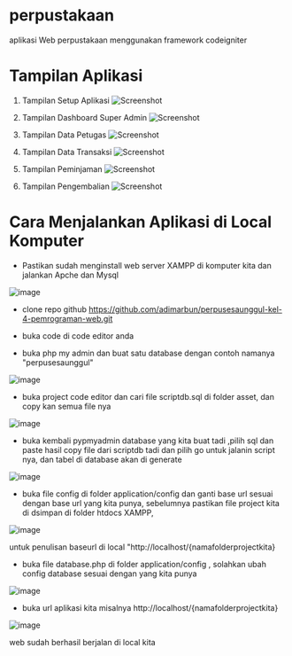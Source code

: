# perpustakaan
aplikasi Web perpustakaan menggunakan framework codeigniter


# Tampilan Aplikasi

1. Tampilan Setup Aplikasi
![Screenshot](screenshot/setup.png)

2. Tampilan Dashboard Super Admin
![Screenshot](screenshot/dashboard.png)

3. Tampilan Data Petugas
![Screenshot](screenshot/petugas.png)

4. Tampilan Data Transaksi
![Screenshot](screenshot/transaksi.png)

5. Tampilan Peminjaman
![Screenshot](screenshot/peminjaman.png)

6. Tampilan Pengembalian
![Screenshot](screenshot/pengembalian.png)

# Cara Menjalankan Aplikasi di Local Komputer

- Pastikan sudah menginstall web server XAMPP di komputer kita dan jalankan Apche dan Mysql

![image](https://user-images.githubusercontent.com/57535407/180644077-dcc891ed-f30c-456e-92cd-394f9bf0a48d.png)

- clone repo github https://github.com/adimarbun/perpusesaunggul-kel-4-pemrograman-web.git

- buka code di code editor anda 

- buka php my admin  dan buat satu database dengan contoh namanya "perpusesaunggul"

![image](https://user-images.githubusercontent.com/57535407/180644169-6997b793-6c7d-4b7b-bec4-26ddea2064fd.png)

- buka project code editor dan cari file scriptdb.sql di folder asset, dan copy kan semua file nya

![image](https://user-images.githubusercontent.com/57535407/180644234-8c65fbef-ddbd-4630-9fae-943be8ad34bb.png)

- buka kembali pypmyadmin database yang kita buat tadi ,pilih sql dan paste hasil copy file dari scriptdb tadi dan pilih go untuk jalanin script nya, dan tabel di database akan di generate

![image](https://user-images.githubusercontent.com/57535407/180644299-bfe9d630-b2a0-48b5-9b3b-6a15e63d1d0e.png)


- buka file config di folder application/config  dan ganti base url sesuai dengan base url yang kita punya, 
 sebelumnya pastikan file project kita di dsimpan di folder htdocs XAMPP,
 
 ![image](https://user-images.githubusercontent.com/57535407/180644374-724ab3a4-b156-4c75-a33b-a198a8b13475.png)

  untuk penulisan baseurl di local "http://localhost/{namafolderprojectkita}
  
  - buka file database.php di folder application/config , 
solahkan ubah config database sesuai dengan yang kita punya

![image](https://user-images.githubusercontent.com/57535407/180644410-c7f9f595-dd68-4673-93d8-71d4f1cf9791.png)

- buka url aplikasi kita misalnya http://localhost/{namafolderprojectkita}

![image](https://user-images.githubusercontent.com/57535407/180644425-6da33e86-d0ab-442f-9585-6e6ff5b203dd.png)

web sudah berhasil berjalan di local kita

 




